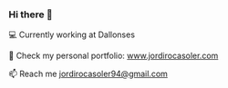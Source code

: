 ### Hi there 👋

💻 Currently working at Dallonses

🔭 Check my personal portfolio: www.jordirocasoler.com

📫 Reach me jordirocasoler94@gmail.com


